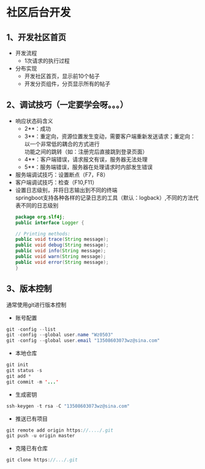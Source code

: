 # 社区后台开发
## 1、开发社区首页
* 开发流程
  * 1次请求的执行过程
* 分布实现
  * 开发社区首页，显示前10个帖子
  * 开发分页组件，分页显示所有的帖子
## 2、调试技巧（一定要学会呀。。。）
* 响应状态码含义
  * 2**：成功
  * 3**：重定向，资源位置发生变动，需要客户端重新发送请求；重定向：以一个非常低的耦合的方式进行<br>
         功能之间的跳转（如：注册完后直接跳到登录页面）
  * 4**：客户端错误，请求报文有误，服务器无法处理
  * 5**：服务端错误，服务器在处理请求时内部发生错误
* 服务端调试技巧：设置断点（F7，F8）
* 客户端调试技巧：检查（F10,F11）
* 设置日志级别，并将日志输出到不同的终端<br>
  springboot支持各种各样的记录日志的工具（默认：logback）,不同的方法代表不同的日志级别<br>
  ```java
  package org.slf4j; 
  public interface Logger {

  // Printing methods: 
  public void trace(String message);
  public void debug(String message);
  public void info(String message); 
  public void warn(String message); 
  public void error(String message); 
  }
  ```
## 3、版本控制
通常使用git进行版本控制<br>
* 账号配置<br>
```java
git -config --list
git -config --global user.name "Wz0503"
git -config --global user.email "13508603073wz@sina.com"
```
* 本地仓库
```java
git init
git status -s
git add *
git commit -m '...'
```
* 生成密钥
```java
ssh-keygen -t rsa -C "13508603073wz@sina.com"
```
* 推送已有项目
```java
git remote add origin https://..../.git
git push -u origin master
```
* 克隆已有仓库
```java
git clone https://.../.git
```
